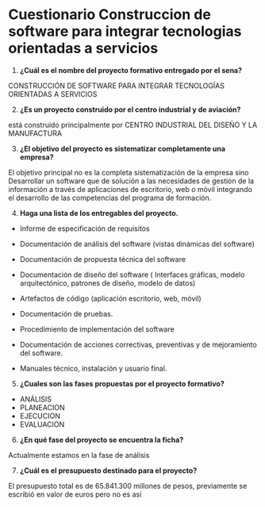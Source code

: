 # Cuestionario Construccion de software para integrar tecnologias orientadas a servicios

1. **¿Cuál es el nombre del proyecto formativo entregado por el sena?** 

  CONSTRUCCIÓN DE SOFTWARE PARA INTEGRAR TECNOLOGÍAS ORIENTADAS A SERVICIOS

2. **¿Es un proyecto construido por el centro industrial y de aviación?**   

 está construido principalmente por CENTRO INDUSTRIAL DEL DISEÑO Y LA MANUFACTURA

3. **¿El objetivo del proyecto es sistematizar completamente una empresa?**

 El objetivo principal no es la completa sistematización de la empresa sino Desarrollar un software que de solución a las necesidades de gestión de la información a través de aplicaciones de escritorio, web o móvil integrando el desarrollo de las competencias del programa de formación.

4. **Haga una lista de los entregables del proyecto.**

* Informe de especificación de requisitos
* Documentación de análisis del software (vistas dinámicas del software)

* Documentación de propuesta técnica del software

* Documentación de diseño del software ( Interfaces gráficas, modelo arquitectónico, patrones de diseño, modelo de datos)

* Artefactos de código (aplicación escritorio, web, móvil)

* Documentación de pruebas.

* Procedimiento de implementación del software

* Documentación de acciones correctivas, preventivas y de mejoramiento del software.

* Manuales técnico, instalación y usuario final.


5. **¿Cuales son las fases propuestas por el proyecto formativo?**

* ANÁLISIS
* PLANEACION
* EJECUCION 
* EVALUACION

6. **¿En qué fase del proyecto se encuentra la ficha?**

Actualmente estamos en la fase de análisis

7. **¿Cuál es el presupuesto destinado para el proyecto?**

El presupuesto total es de 65.841.300 millones de pesos, previamente se escribió en valor de euros pero no es así